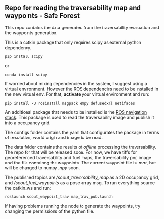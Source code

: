 ## Repo for reading the traversability map and waypoints - Safe Forest
This repo contains the data generated from the traversability evaluation and the waypoints generation.

This is a catkin package that only requires scipy as external python dependency. 
```
pip install scipy
```
or
```
conda install scipy
```

If worried about mixing dependencies in the system, I suggest using a virtual environment. However the ROS dependencies need to be installed in the new virtual env. For that, **activate** your virtual environment and run:
```
pip install -U rosinstall msgpack empy defusedxml netifaces
```

An additional package that needs to be installed is the [ROS navigation stack](https://github.com/ros-planning/navigation). This package is used to read the traversability image and publish it into a occupancy grid. 

The configs folder contains the yaml that configurates the package in terms of resolution, world origin and image to be read.

The data folder contains the results of *offline* processing the traversability. The repo for that will be released soon. For now, we have tiffs for georeferenced traversability and fuel maps, the traversability png image and the file containng the waypoints. The current waypoint file is *.mat*, but will be changed to numpy *.npy* soon.

The published topics are */scout_traversability_map* as a 2D occupancy grid, and */scout_fuel_waypoints* as a pose array msg. To run everything source the catkin_ws and run:
```
roslaunch scout_waypoint_trav map_trav_pub.launch
```

If having problems running the node to generate the waypoints, try changing the permissions of the python file.